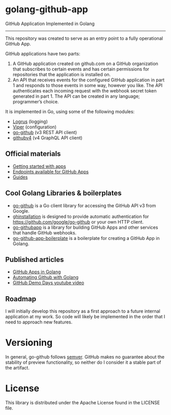 # golang-github-app
GitHub Application Implemented in Golang
_____  

This repository was created to serve as an entry point to a fully operational GitHub App.  
  
GitHub applications have two parts:  
  
1. A GitHub application created on github.com on a GitHub organization that subscribes to certain events and has certain 
  permissions for repositories that the application is installed on.  
2. An API that receives events for the configured GitHub application in part 1 and responds to those events in some way, 
  however you like. The API authenticates each incoming request with the webhook secret token generated in part 1. 
  The API can be created in any language; programmer’s choice.

It is implemented in Go, using some of the following modules:

* [Logrus](https://github.com/sirupsen/logrus) (logging)
* [Viper](https://github.com/spf13/viper) (configuration)
* [go-github](https://github.com/google/go-github) (v3 REST API client)
* [githubv4]() (v4 GraphQL API client)


## Official materials

- [Getting started with apps](https://docs.github.com/en/free-pro-team@latest/developers/apps/getting-started-with-apps)
- [Endpoints available for GitHub Apps](https://docs.github.com/en/free-pro-team@latest/rest/overview/endpoints-available-for-github-apps)
- [Guides](https://docs.github.com/en/free-pro-team@latest/developers/apps/guides)


## Cool Golang Libraries & boilerplates

- [go-github](https://github.com/google/go-github) is a Go client library for accessing the GitHub API v3 from Google.
- [ghinstallation](https://github.com/bradleyfalzon/ghinstallation) is designed to provide automatic authentication for
  https://github.com/google/go-github or your own HTTP client.
- [go-githubapp](https://github.com/palantir/go-githubapp) is a library for building GitHub Apps and other services that
  handle GitHub webhooks.
- [go-github-app-boilerplate](https://github.com/sharkySharks/go-github-app-boilerplate) is a boilerplate for creating a
  GitHub App in Golang.

## Published articles

- [GitHub Apps in Golang](https://medium.com/@sharkysharks/github-apps-in-golang-1809bb4efb40)
- [Automating Github with Golang](https://www.x-cellent.com/blog/automating-github-with-golang-building-your-own-github-bot/)
- [GitHub Demo Days youtube video](https://www.youtube.com/watch?v=iaBEWB1As0k) 



## Roadmap

I will initially develop this repository as a first approach to a future internal application at my work. So code
will likely be implemented in the order that I need to approach new features.

# Versioning

In general, go-github follows [semver](https://semver.org/).  GitHub makes no guarantee about the stability of preview functionality,
so neither do I consider it a stable part of the artifact.

# License

This library is distributed under the Apache License found in the LICENSE file.  